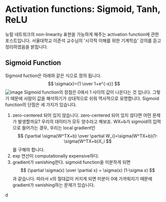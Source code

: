 # Activation functions: Sigmoid, Tanh, ReLU
뉴럴 네트워크의 non-linearity 표현을 가능하게 해주는 activation function에 관한 포스트입니다. 서울대학교 이준석 교수님의 '시각적 이해를 위한 기계학습' 강의를 듣고 정리하였음을 밝힙니다.
## Sigmoid Function
Sigmoid fuction은 아래와 같은 식으로 정의 됩니다.
$$
\sigma(x)={1 \over 1+e^{-x}}
$$
![image](https://user-images.githubusercontent.com/11609881/112778853-6c2c7a80-9080-11eb-9af8-44d9b93ce0a6.png)
Sigmoid function의 장점은 0에서 1 사이의 값이 나온다는 것 입니다. 그렇기 때문에 사람이 값을 해석하기가 상대적으로 쉬워 역사적으로 유명합니다.
Sigmoid function의 단점은 세 가지가 있습니다.
1. zero-centered 되어 있지 않습니다.
zero-centered 되어 있지 않다면 어떤 문제가 발생할까요? 우리의 데이터가 모두 양수라고 해보죠. WX+b가 sigmoid의 입력으로 들어가는 경우, 우리는 local gradient인
$$
{\partial \sigma(W^TX+b) \over \partial W_i}=\sigma(W^TX+b)(1-\sigma(W^TX+b)X_i
$$
를 구해야 합니다.
3. exp 연산이 computationally expensive하다.
4. gradient가 vanishing한다.
sigmoid function을 미분하게 되면
$$
{\partial \sigma(x) \over \partial x} = \sigma(x) (1-\sigma x)
$$
과 같습니다. 따라서 x의 절대값이 커지게 되면 미분이 0에 가까워지기 때문에 gradient가 vanishing하는 문제가 있습니다.

d
<!--stackedit_data:
eyJoaXN0b3J5IjpbODQ4NzQ5Njc0LC0xOTQ5Mjc3OTY3LC04MT
kyMTEyNDUsMTg2NTkxNTQ2Nl19
-->